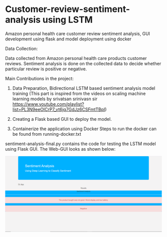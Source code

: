 # Customer-review-sentiment-analysis using LSTM
Amazon personal health care customer review sentiment analysis, GUI development using flask and model deployment using docker

Data Collection:

Data collected from Amazon personal health care products customer reviews. Sentiment analysis is done on the collected data to decide whether particular review is positive or negative.

Main Contributions in the project:

1. Data Preparation, Bidirectional LSTM based sentiment analysis model training (This part is inspired from the videos on scaling machine learning models by srivatsan srinivasn sir https://www.youtube.com/playlist?list=PL3N9eeOlCrP7_vt6jq7GdJz6CSFmtTBpI) 

2. Creating a Flask based GUI to deploy the model.

3. Containerize the application using Docker 
Steps to run the docker can be found from running-docker.txt

sentiment-analysis-final.py contains the code for testing the LSTM model using Flask GUI. The Web-GUI looks as shown below:

![Sentiment analyser GUI](https://github.com/VenkateshSatagopan/Customer-review-sentiment-analysis/blob/master/Amazon-customer-review/Final-page.PNG)






